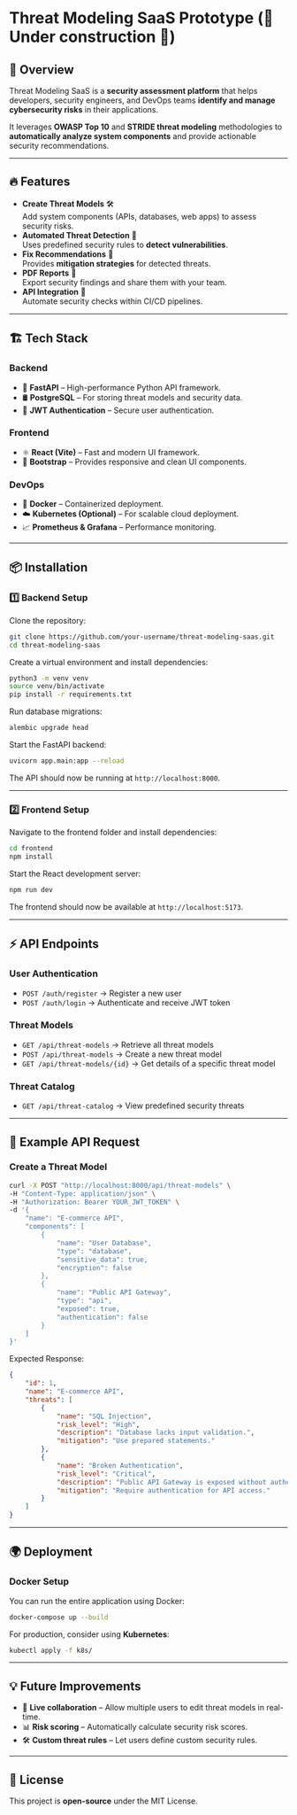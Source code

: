 # Threat Modeling SaaS Prototype (🚧 Under construction 🚧)

## 🚀 Overview
Threat Modeling SaaS is a **security assessment platform** that helps developers, security engineers, and DevOps teams **identify and manage cybersecurity risks** in their applications. 

It leverages **OWASP Top 10** and **STRIDE threat modeling** methodologies to **automatically analyze system components** and provide actionable security recommendations.

---

## 🔥 Features
- **Create Threat Models** 🛠️  
  Add system components (APIs, databases, web apps) to assess security risks.
- **Automated Threat Detection** 🚨  
  Uses predefined security rules to **detect vulnerabilities**.
- **Fix Recommendations** 🔧  
  Provides **mitigation strategies** for detected threats.
- **PDF Reports** 📄  
  Export security findings and share them with your team.
- **API Integration** 🔗  
  Automate security checks within CI/CD pipelines.

---

## 🏗️ Tech Stack
### **Backend**
- 🐍 **FastAPI** – High-performance Python API framework.
- 🛢️ **PostgreSQL** – For storing threat models and security data.
- 🔐 **JWT Authentication** – Secure user authentication.

### **Frontend**
- ⚛️ **React (Vite)** – Fast and modern UI framework.
- 🎨 **Bootstrap** – Provides responsive and clean UI components.

### **DevOps**
- 🐳 **Docker** – Containerized deployment.
- ☁️ **Kubernetes (Optional)** – For scalable cloud deployment.
- 📈 **Prometheus & Grafana** – Performance monitoring.

---

## 📦 Installation

### **1️⃣ Backend Setup**
Clone the repository:

```bash
git clone https://github.com/your-username/threat-modeling-saas.git
cd threat-modeling-saas
```

Create a virtual environment and install dependencies:

```bash
python3 -m venv venv
source venv/bin/activate
pip install -r requirements.txt
```

Run database migrations:

```bash
alembic upgrade head
```

Start the FastAPI backend:

```bash
uvicorn app.main:app --reload
```

The API should now be running at `http://localhost:8000`.

---

### **2️⃣ Frontend Setup**
Navigate to the frontend folder and install dependencies:

```bash
cd frontend
npm install
```

Start the React development server:

```bash
npm run dev
```

The frontend should now be available at `http://localhost:5173`.

---

## ⚡ API Endpoints

### **User Authentication**
- `POST /auth/register` → Register a new user
- `POST /auth/login` → Authenticate and receive JWT token

### **Threat Models**
- `GET /api/threat-models` → Retrieve all threat models
- `POST /api/threat-models` → Create a new threat model
- `GET /api/threat-models/{id}` → Get details of a specific threat model

### **Threat Catalog**
- `GET /api/threat-catalog` → View predefined security threats

---

## 📜 Example API Request

### **Create a Threat Model**
```bash
curl -X POST "http://localhost:8000/api/threat-models" \
-H "Content-Type: application/json" \
-H "Authorization: Bearer YOUR_JWT_TOKEN" \
-d '{
    "name": "E-commerce API",
    "components": [
        {
            "name": "User Database",
            "type": "database",
            "sensitive_data": true,
            "encryption": false
        },
        {
            "name": "Public API Gateway",
            "type": "api",
            "exposed": true,
            "authentication": false
        }
    ]
}'
```

Expected Response:
```json
{
    "id": 1,
    "name": "E-commerce API",
    "threats": [
        {
            "name": "SQL Injection",
            "risk_level": "High",
            "description": "Database lacks input validation.",
            "mitigation": "Use prepared statements."
        },
        {
            "name": "Broken Authentication",
            "risk_level": "Critical",
            "description": "Public API Gateway is exposed without authentication.",
            "mitigation": "Require authentication for API access."
        }
    ]
}
```

---

## 🌍 Deployment

### **Docker Setup**
You can run the entire application using Docker:

```bash
docker-compose up --build
```

For production, consider using **Kubernetes**:

```bash
kubectl apply -f k8s/
```

---

## 💡 Future Improvements
- 🔄 **Live collaboration** – Allow multiple users to edit threat models in real-time.
- 📊 **Risk scoring** – Automatically calculate security risk scores.
- 🛠️ **Custom threat rules** – Let users define custom security rules.

---

## 📜 License
This project is **open-source** under the MIT License.


